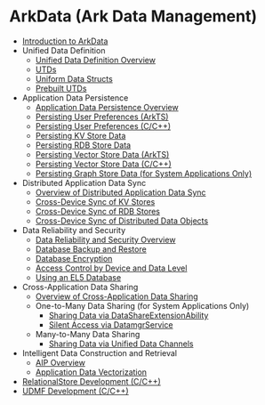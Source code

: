 # ArkData (Ark Data Management)

- [Introduction to ArkData](data-mgmt-overview.md)
- Unified Data Definition<!--uniform-data-definition-->
  - [Unified Data Definition Overview](unified-data-definition-overview.md)
  - [UTDs](uniform-data-type-descriptors.md)
  - [Uniform Data Structs](uniform-data-structure.md)
  - [Prebuilt UTDs](uniform-data-type-list.md)
- Application Data Persistence<!--app-data-persistence-->
  - [Application Data Persistence Overview](app-data-persistence-overview.md)
  - [Persisting User Preferences (ArkTS)](data-persistence-by-preferences.md)
  - [Persisting User Preferences (C/C++)](preferences-guidelines.md)
  - [Persisting KV Store Data](data-persistence-by-kv-store.md)
  - [Persisting RDB Store Data](data-persistence-by-rdb-store.md)
  - [Persisting Vector Store Data (ArkTS)](data-persistence-by-vector-store.md)
  - [Persisting Vector Store Data (C/C++)](native-vector-store-guidelines.md)
  <!--Del-->
  - [Persisting Graph Store Data (for System Applications Only)](data-persistence-by-graph-store.md)
  <!--DelEnd-->
- Distributed Application Data Sync<!--distributed-data-sync-->
  - [Overview of Distributed Application Data Sync](sync-app-data-across-devices-overview.md)
  - [Cross-Device Sync of KV Stores](data-sync-of-kv-store.md)
  - [Cross-Device Sync of RDB Stores](data-sync-of-rdb-store.md)
  - [Cross-Device Sync of Distributed Data Objects](data-sync-of-distributed-data-object.md)
- Data Reliability and Security<!--data-reliability-security-->
  - [Data Reliability and Security Overview](data-reliability-security-overview.md)
  - [Database Backup and Restore](data-backup-and-restore.md)
  - [Database Encryption](data-encryption.md)
  - [Access Control by Device and Data Level](access-control-by-device-and-data-level.md)
  - [Using an EL5 Database](encrypted_estore_guidelines.md)
- Cross-Application Data Sharing<!--cross-app-data-share-->
  - [Overview of Cross-Application Data Sharing](data-share-overview.md)
  <!--Del-->
  - One-to-Many Data Sharing (for System Applications Only)<!--one-to-many-data-share-->
    - [Sharing Data via DataShareExtensionAbility](share-data-by-datashareextensionability.md)
    - [Silent Access via DatamgrService](share-data-by-silent-access.md)
  <!--DelEnd-->
  - Many-to-Many Data Sharing<!--many-to-many-data-share-->
    - [Sharing Data via Unified Data Channels](unified-data-channels.md)
- Intelligent Data Construction and Retrieval<!--intelligence-data-->
  - [AIP Overview](aip-data-intelligence-overview.md)
  - [Application Data Vectorization](aip-data-intelligence-embedding.md)
- [RelationalStore Development (C/C++)](native-relational-store-guidelines.md)
- [UDMF Development (C/C++)](native-unified-data-management-framework-guidelines.md)
